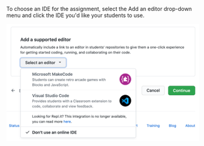 To choose an IDE for the assignment, select the Add an editor drop-down menu and click the IDE you'd like your students to use.

<div class="procedural-image-wrapper">
  <img alt="Usar o menu suspenso &quot;Selecionar um ID on-line&quot; para clicar em um IDE on-line para a atividade" class="procedural-image-wrapper" src="/assets/images/help/classroom/assignments-click-online-ide.png">
</div>
